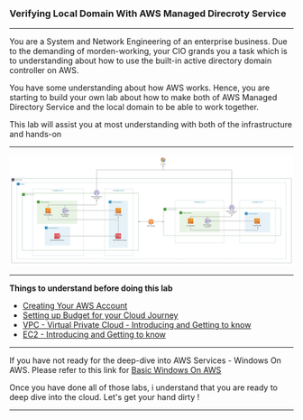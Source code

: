 ### Verifying Local Domain With AWS Managed Direcroty Service
---
You are a System and Network Engineering of an enterprise business. Due to the demanding of morden-working, your CIO grands you a task which is to understanding about how to use the built-in active directory domain controller on AWS.  

You have some understanding about how AWS works. Hence, you are starting to build your own lab about how to make both of AWS Managed Directory Service and the local domain to be able to work together.

This lab will assist you at most understanding with both of the infrastructure and hands-on  

---

![Verify Local Domain With AWS Managed Directory Service](images/verified-local-domain-with-aws-directory-service.jpg)

---

**Things to understand before doing this lab**

- [Creating Your AWS Account](https://000001.awsstudygroup.com/)
- [Setting up Budget for your Cloud Journey](https://000007.awsstudygroup.com/)
- [VPC - Virtual Private Cloud - Introducing and Getting to know](https://000003.awsstudygroup.com/)
- [EC2 - Introducing and Getting to know](https://000004.awsstudygroup.com/)
---
If you have not ready for the deep-dive into AWS Services - Windows On AWS. Please refer to this link for [Basic Windows On AWS](https://github.com/minhhung1706/Windows-On-AWS-Series/tree/main/Windows-On-AWS-Basic)

Once you have done all of those labs, i understand that you are ready to deep dive into the cloud. Let's get your hand dirty !

---

